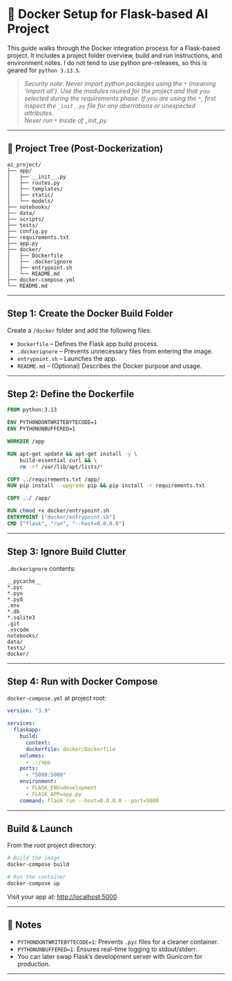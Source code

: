 # 🐳 Docker Setup for Flask-based AI Project

This guide walks through the Docker integration process for a Flask-based project. It includes a project folder overview, build and run instructions, and environment notes.
I do not tend to use python pre-releases, so this is geared for `python 3.13.5`.

> *Security note: Never import python packages using the `*` (meaning 'import all'). Use the modules reuired for the project and that you selected during the requirements phase. If you are using the `*`, first inspect the `_init_.py` file for any aberrations or unexpected attributes.
<br>Never run `*` inside of _init_py.*

---

## 📂 Project Tree (Post-Dockerization)

```
ai_project/
├── app/
│   ├── __init__.py
│   ├── routes.py
│   ├── templates/
│   ├── static/
│   └── models/
├── notebooks/
├── data/
├── scripts/
├── tests/
├── config.py
├── requirements.txt
├── app.py
├── docker/
│   ├── Dockerfile
│   ├── .dockerignore
│   ├── entrypoint.sh
│   └── README.md
├── docker-compose.yml
└── README.md
```

---

## Step 1: Create the Docker Build Folder

Create a `/docker` folder and add the following files:

- `Dockerfile` – Defines the Flask app build process.
- `.dockerignore` – Prevents unnecessary files from entering the image.
- `entrypoint.sh` – Launches the app.
- `README.md` – (Optional) Describes the Docker purpose and usage.

---

##  Step 2: Define the Dockerfile

```dockerfile
FROM python:3.13

ENV PYTHONDONTWRITEBYTECODE=1
ENV PYTHONUNBUFFERED=1

WORKDIR /app

RUN apt-get update && apt-get install -y \
    build-essential curl && \
    rm -rf /var/lib/apt/lists/*

COPY ../requirements.txt /app/
RUN pip install --upgrade pip && pip install -r requirements.txt

COPY ../ /app/

RUN chmod +x docker/entrypoint.sh
ENTRYPOINT ["docker/entrypoint.sh"]
CMD ["flask", "run", "--host=0.0.0.0"]
```

---

## Step 3: Ignore Build Clutter

`.dockerignore` contents:

```
__pycache__
*.pyc
*.pyo
*.pyd
.env
*.db
*.sqlite3
.git
.vscode
notebooks/
data/
tests/
docker/
```

---

## Step 4: Run with Docker Compose

`docker-compose.yml` at project root:

```yaml
version: "3.9"

services:
  flaskapp:
    build:
      context: .
      dockerfile: docker/Dockerfile
    volumes:
      - .:/app
    ports:
      - "5000:5000"
    environment:
      - FLASK_ENV=development
      - FLASK_APP=app.py
    command: flask run --host=0.0.0.0 --port=5000
```

---

## Build & Launch

From the root project directory:

```bash
# Build the image
docker-compose build

# Run the container
docker-compose up
```

Visit your app at: [http://localhost:5000](http://localhost:5000)

---

## 📌 Notes

- `PYTHONDONTWRITEBYTECODE=1`: Prevents `.pyc` files for a cleaner container.
- `PYTHONUNBUFFERED=1`: Ensures real-time logging to stdout/stderr.
- You can later swap Flask’s development server with Gunicorn for production.

---
